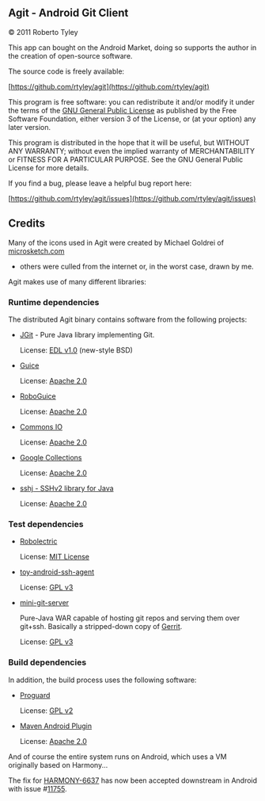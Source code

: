 
Agit - Android Git Client
-------------------------

© 2011 Roberto Tyley

This app can bought on the Android Market, doing so supports the author in the creation of open-source software.

The source code is freely available:

[https://github.com/rtyley/agit](https://github.com/rtyley/agit)

This program is free software: you can redistribute it and/or modify
it under the terms of the [GNU General Public License](http://www.gnu.org/licenses/gpl.html)
as published by the Free Software Foundation, either version 3 of the License, or
(at your option) any later version.

This program is distributed in the hope that it will be useful,
but WITHOUT ANY WARRANTY; without even the implied warranty of
MERCHANTABILITY or FITNESS FOR A PARTICULAR PURPOSE.  See the
GNU General Public License for more details.

If you find a bug, please leave a helpful bug report here:

[https://github.com/rtyley/agit/issues](https://github.com/rtyley/agit/issues)

Credits
-------

Many of the icons used in Agit were created by Michael Goldrei of [microsketch.com](http://microsketch.com/design/index.html)
- others were culled from the internet or, in the worst case, drawn by me.

Agit makes use of many different libraries:

### Runtime dependencies

The distributed Agit binary contains software from the following projects:

  * [JGit](http://www.eclipse.org/jgit/) - Pure Java library implementing Git.

    License: [EDL v1.0](http://www.eclipse.org/org/documents/edl-v10.php) (new-style BSD)

  * [Guice](http://code.google.com/p/google-guice/)

    License: [Apache 2.0](http://www.apache.org/licenses/LICENSE-2.0)

  * [RoboGuice](http://code.google.com/p/roboguice/)

    License: [Apache 2.0](http://www.apache.org/licenses/LICENSE-2.0)

  * [Commons IO](http://commons.apache.org/io)

    License: [Apache 2.0](http://commons.apache.org/io/license.html)

  * [Google Collections](http://code.google.com/p/google-collections/)

    License: [Apache 2.0](http://www.apache.org/licenses/LICENSE-2.0)

  * [sshj - SSHv2 library for Java](https://github.com/shikhar/sshj)

    License: [Apache 2.0](http://www.apache.org/licenses/LICENSE-2.0)

### Test dependencies

  * [Robolectric](http://pivotal.github.com/robolectric/)

    License: [MIT License](http://www.opensource.org/licenses/mit-license.php)

  * [toy-android-ssh-agent](https://github.com/rtyley/toy-android-ssh-agent)

    License: [GPL v3](http://www.gnu.org/licenses/gpl-3.0.html)

  * [mini-git-server](https://github.com/rtyley/mini-git-server)

    Pure-Java WAR capable of hosting git repos and serving them over git+ssh.
    Basically a stripped-down copy of [Gerrit](http://code.google.com/p/gerrit/).

    License: [GPL v3](http://www.gnu.org/licenses/gpl-3.0.html)


### Build dependencies

In addition, the build process uses the following software:

  * [Proguard](http://proguard.sourceforge.net/)

    License: [GPL v2](http://proguard.sourceforge.net/license.html)

  * [Maven Android Plugin](http://code.google.com/p/maven-android-plugin/)

    License: [Apache 2.0](http://www.apache.org/licenses/LICENSE-2.0)


And of course the entire system runs on Android, which uses a VM originally
based on Harmony...

The fix for [HARMONY-6637](https://issues.apache.org/jira/browse/HARMONY-6637) has now been accepted downstream in Android with issue #[11755](http://code.google.com/p/android/issues/detail?id=11755).




